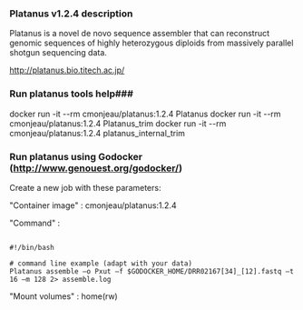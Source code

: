 ### Platanus v1.2.4 description ###

Platanus is a novel de novo sequence assembler that can reconstruct genomic sequences of
highly heterozygous diploids from massively parallel shotgun sequencing data.

http://platanus.bio.titech.ac.jp/

### Run platanus tools help###

docker run -it --rm cmonjeau/platanus:1.2.4 Platanus
docker run -it --rm cmonjeau/platanus:1.2.4 Platanus_trim
docker run -it --rm cmonjeau/platanus:1.2.4 platanus_internal_trim

### Run platanus using Godocker (http://www.genouest.org/godocker/)

Create a new job with these parameters:

"Container image" : cmonjeau/platanus:1.2.4

"Command" : 

```

#!/bin/bash

# command line example (adapt with your data)
Platanus assemble –o Pxut –f $GODOCKER_HOME/DRR02167[34]_[12].fastq –t 16 –m 128 2> assemble.log

```

"Mount volumes" : home(rw)


